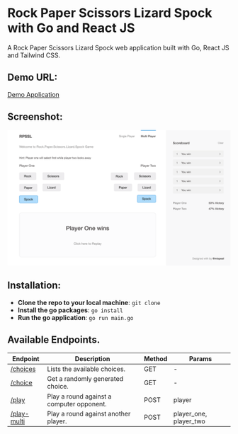 # Rock Paper Scissors Lizard Spock with Go and React JS

A Rock Paper Scissors Lizard Spock web application built with Go, React JS and Tailwind CSS.

## Demo URL:
<a href="https://rpssl.mixpeal.com" target="_blank">Demo Application</a>

## Screenshot:

<img src="/client/src/assets/img/MultiPlayer.png" alt="ScreenShot">

## Installation:

* **Clone the repo to your local machine**: `git clone`
* **Install the go packages**: `go install` 
* **Run the go application**: `go run main.go` 

## Available Endpoints.

| Endpoint | Description | Method | Params | 
|--------|-------------|-------------|-------------|
| [/choices](https://rpssl.mixpeal.com/choices) | Lists the available choices. | GET | - |
| [/choice](https://rpssl.mixpeal.com/choice) | Get a randomly generated choice. | GET | - |
| [/play](https://rpssl.mixpeal.com/play) | Play a round against a computer opponent. | POST | player |
| [/play-multi](https://rpssl.mixpeal.com/play-multi) | Play a round against another player. | POST | player_one, player_two |

